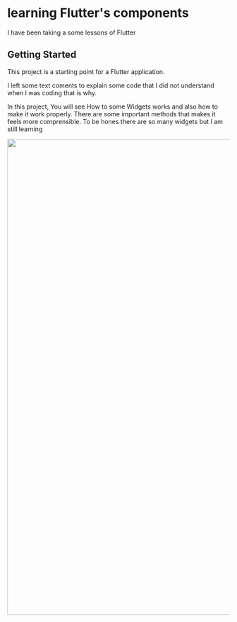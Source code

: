 # learning Flutter's components

I have been taking a some lessons of Flutter

## Getting Started

This project is a starting point for a Flutter application.

I left some text coments to explain some code that I did not understand when I was coding
that is why.

In this project, You will see How to some Widgets works and also how to make it work properly.
There are some important methods that makes it feels more comprensible.
To be hones there are so many widgets but I am still learning



<img src="https://user-images.githubusercontent.com/42458038/112880764-7b1b2900-9090-11eb-93f5-08d4f322585d.png" height="1080" width="720">
